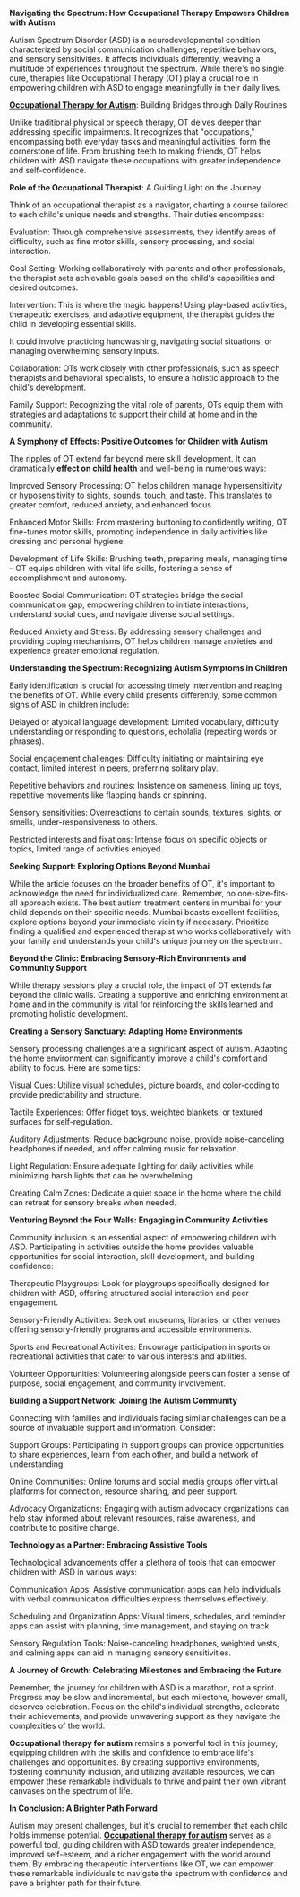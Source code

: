 **Navigating the Spectrum: How Occupational Therapy Empowers Children with Autism**

Autism Spectrum Disorder (ASD) is a neurodevelopmental condition characterized by social communication challenges, repetitive behaviors, and sensory sensitivities. It affects individuals differently, weaving a multitude of experiences throughout the spectrum. While there's no single cure, therapies like Occupational Therapy (OT) play a crucial role in empowering children with ASD to engage meaningfully in their daily lives.

**[Occupational Therapy for Autism](https://www.butterflylearnings.com/top-10-occupational-therapy-activities-for-autistic-children)**: Building Bridges through Daily Routines

Unlike traditional physical or speech therapy, OT delves deeper than addressing specific impairments. It recognizes that "occupations," encompassing both everyday tasks and meaningful activities, form the cornerstone of life. From brushing teeth to making friends, OT helps children with ASD navigate these occupations with greater independence and self-confidence.

**Role of the Occupational Therapist**: A Guiding Light on the Journey

Think of an occupational therapist as a navigator, charting a course tailored to each child's unique needs and strengths. Their duties encompass:

Evaluation: Through comprehensive assessments, they identify areas of difficulty, such as fine motor skills, sensory processing, and social interaction.

Goal Setting: Working collaboratively with parents and other professionals, the therapist sets achievable goals based on the child's capabilities and desired outcomes.

Intervention: This is where the magic happens! Using play-based activities, therapeutic exercises, and adaptive equipment, the therapist guides the child in developing essential skills.

It could involve practicing handwashing, navigating social situations, or managing overwhelming sensory inputs.

Collaboration: OTs work closely with other professionals, such as speech therapists and behavioral specialists, to ensure a holistic approach to the child's development.

Family Support: Recognizing the vital role of parents, OTs equip them with strategies and adaptations to support their child at home and in the community.

**A Symphony of Effects: Positive Outcomes for Children with Autism**

The ripples of OT extend far beyond mere skill development. It can dramatically **effect on child health** and well-being in numerous ways:

Improved Sensory Processing: OT helps children manage hypersensitivity or hyposensitivity to sights, sounds, touch, and taste. This translates to greater comfort, reduced anxiety, and enhanced focus.

Enhanced Motor Skills: From mastering buttoning to confidently writing, OT fine-tunes motor skills, promoting independence in daily activities like dressing and personal hygiene.

Development of Life Skills: Brushing teeth, preparing meals, managing time – OT equips children with vital life skills, fostering a sense of accomplishment and autonomy.

Boosted Social Communication: OT strategies bridge the social communication gap, empowering children to initiate interactions, understand social cues, and navigate diverse social settings.

Reduced Anxiety and Stress: By addressing sensory challenges and providing coping mechanisms, OT helps children manage anxieties and experience greater emotional regulation.

**Understanding the Spectrum: Recognizing Autism Symptoms in Children**

Early identification is crucial for accessing timely intervention and reaping the benefits of OT. While every child presents differently, some common signs of ASD in children include:

Delayed or atypical language development: Limited vocabulary, difficulty understanding or responding to questions, echolalia (repeating words or phrases).

Social engagement challenges: Difficulty initiating or maintaining eye contact, limited interest in peers, preferring solitary play.

Repetitive behaviors and routines: Insistence on sameness, lining up toys, repetitive movements like flapping hands or spinning.

Sensory sensitivities: Overreactions to certain sounds, textures, sights, or smells, under-responsiveness to others.

Restricted interests and fixations: Intense focus on specific objects or topics, limited range of activities enjoyed.

**Seeking Support: Exploring Options Beyond Mumbai**

While the article focuses on the broader benefits of OT, it's important to acknowledge the need for individualized care. Remember, no one-size-fits-all approach exists. The best autism treatment centers in mumbai for your child depends on their specific needs. Mumbai boasts excellent facilities, explore options beyond your immediate vicinity if necessary. Prioritize finding a qualified and experienced therapist who works collaboratively with your family and understands your child's unique journey on the spectrum.

**Beyond the Clinic: Embracing Sensory-Rich Environments and Community Support**

While therapy sessions play a crucial role, the impact of OT extends far beyond the clinic walls. Creating a supportive and enriching environment at home and in the community is vital for reinforcing the skills learned and promoting holistic development.

**Creating a Sensory Sanctuary: Adapting Home Environments**

Sensory processing challenges are a significant aspect of autism. Adapting the home environment can significantly improve a child's comfort and ability to focus. Here are some tips:

Visual Cues: Utilize visual schedules, picture boards, and color-coding to provide predictability and structure.

Tactile Experiences: Offer fidget toys, weighted blankets, or textured surfaces for self-regulation.

Auditory Adjustments: Reduce background noise, provide noise-canceling headphones if needed, and offer calming music for relaxation.

Light Regulation: Ensure adequate lighting for daily activities while minimizing harsh lights that can be overwhelming.

Creating Calm Zones: Dedicate a quiet space in the home where the child can retreat for sensory breaks when needed.

**Venturing Beyond the Four Walls: Engaging in Community Activities**

Community inclusion is an essential aspect of empowering children with ASD. Participating in activities outside the home provides valuable opportunities for social interaction, skill development, and building confidence:

Therapeutic Playgroups: Look for playgroups specifically designed for children with ASD, offering structured social interaction and peer engagement.

Sensory-Friendly Activities: Seek out museums, libraries, or other venues offering sensory-friendly programs and accessible environments.

Sports and Recreational Activities: Encourage participation in sports or recreational activities that cater to various interests and abilities.

Volunteer Opportunities: Volunteering alongside peers can foster a sense of purpose, social engagement, and community involvement.

**Building a Support Network: Joining the Autism Community**

Connecting with families and individuals facing similar challenges can be a source of invaluable support and information. Consider:

Support Groups: Participating in support groups can provide opportunities to share experiences, learn from each other, and build a network of understanding.

Online Communities: Online forums and social media groups offer virtual platforms for connection, resource sharing, and peer support.

Advocacy Organizations: Engaging with autism advocacy organizations can help stay informed about relevant resources, raise awareness, and contribute to positive change.

**Technology as a Partner: Embracing Assistive Tools**

Technological advancements offer a plethora of tools that can empower children with ASD in various ways:

Communication Apps: Assistive communication apps can help individuals with verbal communication difficulties express themselves effectively.

Scheduling and Organization Apps: Visual timers, schedules, and reminder apps can assist with planning, time management, and staying on track.

Sensory Regulation Tools: Noise-canceling headphones, weighted vests, and calming apps can aid in managing sensory sensitivities.

**A Journey of Growth: Celebrating Milestones and Embracing the Future**

Remember, the journey for children with ASD is a marathon, not a sprint. Progress may be slow and incremental, but each milestone, however small, deserves celebration. Focus on the child's individual strengths, celebrate their achievements, and provide unwavering support as they navigate the complexities of the world.

**Occupational therapy for autism** remains a powerful tool in this journey, equipping children with the skills and confidence to embrace life's challenges and opportunities. By creating supportive environments, fostering community inclusion, and utilizing available resources, we can empower these remarkable individuals to thrive and paint their own vibrant canvases on the spectrum of life.

**In Conclusion: A Brighter Path Forward**

Autism may present challenges, but it's crucial to remember that each child holds immense potential. **[Occupational therapy for autism](https://www.butterflylearnings.com/)** serves as a powerful tool, guiding children with ASD towards greater independence, improved self-esteem, and a richer engagement with the world around them. By embracing therapeutic interventions like OT, we can empower these remarkable individuals to navigate the spectrum with confidence and pave a brighter path for their future.
